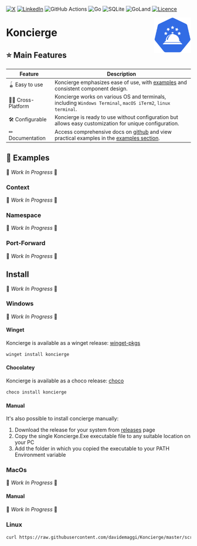 [![X](https://img.shields.io/badge/X-%23000000.svg?style=for-the-badge&logo=X&logoColor=white)](https://x.com/DavideMaggi)
[![LinkedIn](https://img.shields.io/badge/linkedin-%230077B5.svg?style=for-the-badge&logo=linkedin&logoColor=white)](https://www.linkedin.com/in/davidemaggi )
![GitHub Actions](https://img.shields.io/badge/github%20actions-%232671E5.svg?style=for-the-badge&logo=githubactions&logoColor=white)
![Go](https://img.shields.io/badge/go-%2300ADD8.svg?style=for-the-badge&logo=go&logoColor=white)
![SQLite](https://img.shields.io/badge/sqlite-%2307405e.svg?style=for-the-badge&logo=sqlite&logoColor=white)
![GoLand](https://img.shields.io/badge/GoLand-0f0f0f?&style=for-the-badge&logo=goland&logoColor=white)
[![Licence](https://img.shields.io/github/license/Ileriayo/markdown-badges?style=for-the-badge)](./LICENSE)

<img src="./logo.png" width="100" align="right" alt="logo"/>

# Koncierge



## ⭐ Main Features

| Feature          | Description                                                                                                                                                               |
|------------------|---------------------------------------------------------------------------------------------------------------------------------------------------------------------------|
| 🪀 Easy to use    | Koncierge emphasizes ease of use, with [examples](#-examples) and consistent component design.                                                                            |
| 🤹‍♀️ Cross-Platform | Koncierge works on various OS and terminals, including `Windows Terminal`, `macOS iTerm2`, `linux terminal`.                                                              |
| 🛠 Configurable   | Koncierge is ready to use without configuration but allows easy customization for unique configuration.                                                                   |
| ✏ Documentation  | Access comprehensive docs on [github](https://github.com/davidemaggi/Koncierge/blob/main/README.md) and view practical examples in the [examples section](#-examples). |

## 🧪 Examples
🚧 _Work In Progress_ 🚧
### Context
🚧 _Work In Progress_ 🚧
### Namespace
🚧 _Work In Progress_ 🚧
### Port-Forward
🚧 _Work In Progress_ 🚧
## Install
🚧 _Work In Progress_ 🚧
### Windows
🚧 _Work In Progress_ 🚧
#### Winget
Koncierge is available as a winget release: [winget-pkgs](https://github.com/microsoft/winget-pkgs/tree/master/manifests/d/DavideMaggi/koncierge)
```ps
winget install koncierge
```

#### Chocolatey
Koncierge is available as a choco release: [choco](https://community.chocolatey.org/packages/koncierge)

```ps
choco install koncierge
```

#### Manual
It's also possible to install concierge manually:
1. Download the release for your system from [releases](https://github.com/davidemaggi/Koncierge/releases) page 
2. Copy the single Koncierge.Exe executable file to any suitable location on your PC
3. Add the folder in which you copied the executable to your PATH Environment variable

### MacOs
🚧 _Work In Progress_ 🚧
#### Manual
🚧 _Work In Progress_ 🚧
### Linux
```sh
curl https://raw.githubusercontent.com/davidemaggi/Koncierge/master/scripts/install_linux.sh | bash
```
